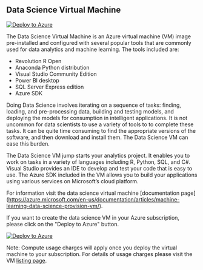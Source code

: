 ## Data Science Virtual Machine

[![Deploy to Azure](http://azuredeploy.net/deploybutton.png)](https://azuredeploy.net/)

The Data Science Virtual Machine is an Azure virtual machine (VM) image pre-installed and configured with several popular tools that are commonly used for data analytics and machine learning. The tools included are:

- Revolution R Open
- Anaconda Python distribution
- Visual Studio Community Edition
- Power BI desktop
- SQL Server Express edition
- Azure SDK


Doing Data Science involves iterating on a sequence of tasks: finding, loading, and pre-processing data, building and testing models, and deploying the models for consumption in intelligent applications. It is not uncommon for data scientists to use a variety of tools to to complete these tasks. It can be quite time consuming to find the appropriate versions of the software, and then download and install them. The Data Science VM can ease this burden. 

The Data Science VM jump starts your analytics project. It enables you to work on tasks in a variety of languages including R, Python, SQL, and C#. Visual Studio provides an IDE to develop and test your code that is easy to use. The Azure SDK included in the VM allows you to build your applications using various services on Microsoft’s cloud platform. 

For information visit the data science virtual machine [documentation page] (https://azure.microsoft.com/en-us/documentation/articles/machine-learning-data-science-provision-vm/).  

If you want to create the data science VM in your Azure subscription, please click on the "Deploy to Azure" button. 

[![Deploy to Azure](http://azuredeploy.net/deploybutton.png)](https://azuredeploy.net/)

Note: Compute usage charges will apply once you deploy the virtual machine to your subscription. For details of usage charges please visit the VM [listing page](https://azure.microsoft.com/en-us/marketplace/partners/microsoft-ads/standard-data-science-vm/). 
